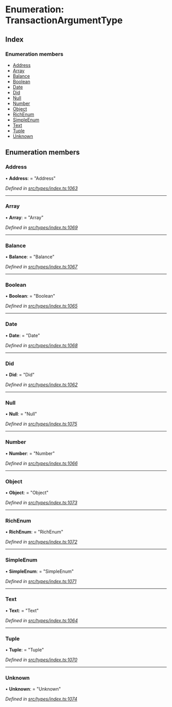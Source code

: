 # Enumeration: TransactionArgumentType

## Index

### Enumeration members

* [Address](transactionargumenttype.md#address)
* [Array](transactionargumenttype.md#array)
* [Balance](transactionargumenttype.md#balance)
* [Boolean](transactionargumenttype.md#boolean)
* [Date](transactionargumenttype.md#date)
* [Did](transactionargumenttype.md#did)
* [Null](transactionargumenttype.md#null)
* [Number](transactionargumenttype.md#number)
* [Object](transactionargumenttype.md#object)
* [RichEnum](transactionargumenttype.md#richenum)
* [SimpleEnum](transactionargumenttype.md#simpleenum)
* [Text](transactionargumenttype.md#text)
* [Tuple](transactionargumenttype.md#tuple)
* [Unknown](transactionargumenttype.md#unknown)

## Enumeration members

###  Address

• **Address**: = "Address"

*Defined in [src/types/index.ts:1063](https://github.com/PolymathNetwork/polymesh-sdk/blob/cfab557b/src/types/index.ts#L1063)*

___

###  Array

• **Array**: = "Array"

*Defined in [src/types/index.ts:1069](https://github.com/PolymathNetwork/polymesh-sdk/blob/cfab557b/src/types/index.ts#L1069)*

___

###  Balance

• **Balance**: = "Balance"

*Defined in [src/types/index.ts:1067](https://github.com/PolymathNetwork/polymesh-sdk/blob/cfab557b/src/types/index.ts#L1067)*

___

###  Boolean

• **Boolean**: = "Boolean"

*Defined in [src/types/index.ts:1065](https://github.com/PolymathNetwork/polymesh-sdk/blob/cfab557b/src/types/index.ts#L1065)*

___

###  Date

• **Date**: = "Date"

*Defined in [src/types/index.ts:1068](https://github.com/PolymathNetwork/polymesh-sdk/blob/cfab557b/src/types/index.ts#L1068)*

___

###  Did

• **Did**: = "Did"

*Defined in [src/types/index.ts:1062](https://github.com/PolymathNetwork/polymesh-sdk/blob/cfab557b/src/types/index.ts#L1062)*

___

###  Null

• **Null**: = "Null"

*Defined in [src/types/index.ts:1075](https://github.com/PolymathNetwork/polymesh-sdk/blob/cfab557b/src/types/index.ts#L1075)*

___

###  Number

• **Number**: = "Number"

*Defined in [src/types/index.ts:1066](https://github.com/PolymathNetwork/polymesh-sdk/blob/cfab557b/src/types/index.ts#L1066)*

___

###  Object

• **Object**: = "Object"

*Defined in [src/types/index.ts:1073](https://github.com/PolymathNetwork/polymesh-sdk/blob/cfab557b/src/types/index.ts#L1073)*

___

###  RichEnum

• **RichEnum**: = "RichEnum"

*Defined in [src/types/index.ts:1072](https://github.com/PolymathNetwork/polymesh-sdk/blob/cfab557b/src/types/index.ts#L1072)*

___

###  SimpleEnum

• **SimpleEnum**: = "SimpleEnum"

*Defined in [src/types/index.ts:1071](https://github.com/PolymathNetwork/polymesh-sdk/blob/cfab557b/src/types/index.ts#L1071)*

___

###  Text

• **Text**: = "Text"

*Defined in [src/types/index.ts:1064](https://github.com/PolymathNetwork/polymesh-sdk/blob/cfab557b/src/types/index.ts#L1064)*

___

###  Tuple

• **Tuple**: = "Tuple"

*Defined in [src/types/index.ts:1070](https://github.com/PolymathNetwork/polymesh-sdk/blob/cfab557b/src/types/index.ts#L1070)*

___

###  Unknown

• **Unknown**: = "Unknown"

*Defined in [src/types/index.ts:1074](https://github.com/PolymathNetwork/polymesh-sdk/blob/cfab557b/src/types/index.ts#L1074)*

